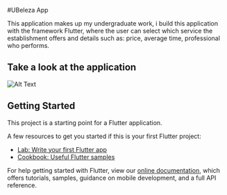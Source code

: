 #UBeleza App

This application makes up my undergraduate work, i build this application with the framework Flutter, where the user can select which service the establishment offers and details such as: price, average time, professional who performs.

## Take a look at the application
![Alt Text](https://media.giphy.com/media/hvMnb5THYCPJsK7Nic/giphy.gif)




## Getting Started

This project is a starting point for a Flutter application.

A few resources to get you started if this is your first Flutter project:

- [Lab: Write your first Flutter app](https://flutter.dev/docs/get-started/codelab)
- [Cookbook: Useful Flutter samples](https://flutter.dev/docs/cookbook)

For help getting started with Flutter, view our
[online documentation](https://flutter.dev/docs), which offers tutorials,
samples, guidance on mobile development, and a full API reference.
